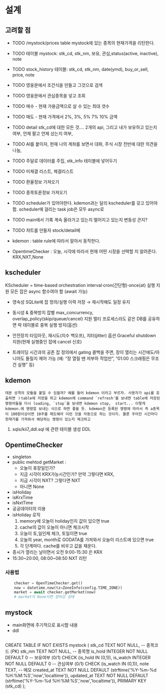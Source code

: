 # 설계

## 고려할 점

- TODO /mystock/prices table mystock에 있는 종목의 현재가격을 리턴한다.
- TODO 테이블 mystock: stk_cd, stk_nm, 보유, 관심,status(active, inactive), note
- TODO stock_history 테이블: stk_cd, stk_nm, date(ymd), buy_or_sell, price, note
- TODO 영웅문에서 조건식을 만들고 그것으로 검색
- TODO 영웅문에서 관심종목을 넣고 조회
- TODO 매수 - 현재 가용금액으로 살 수 있는 최대 갯수
- TODO 매도 - 현재 가격에서 2%, 3%, 5% 7% 10% 금액
- TODO detail stk_cd에 대한 모든 것.... 2개의 api, 그리고 내가 보유하고 있는지여부, 언제 팔고 언제 샀는지 여부,
- TODO AI를 붙이자, 현재 나의 계좌를 보면서 대화, 주식 시장 전반에 대한 의견을 나눔, 
- TODO 주달로 데이터를 주집, stk_info 테이블에 넣어두기
- TODO 미체결 리스트, 체결리스트
- TODO 환율정보 가져오기
- TODO 종목토론정보 가져오기
- TODO scheduler가 있어야한다. kdemon과는 달리 kscheduler를 갖고 있어야함. scheduler에 걸리는 task job은 모두 async로
- TODO main에서 기록 계속 올라가고 있는지 떨어지고 있는지 변동성 큰지?
- TODO 챠트를 만들자 stock/detail에


- kdemon :  table rule에 따라서 알아서 동작한다.
- OpentimeChecker : 오늘, 시각에 따라서 현재 어떤 시장을 선택할 지 알려준다. KRX,NXT,None 

## kscheduler

KScheduler = time-based orchestration
interval·cron(간단형)·once(at) 실행 지원
모든 잡은 async 함수여야 함 (await 가능)

- 영속성
    SQLite에 잡 정의/실행 이력 저장 → 재시작해도 일정 유지

- 동시성 & 중복방지
    잡별 max_concurrency, overlap_policy(skip/queue/cancel) 지원
    멀티 프로세스라도 같은 DB를 공유하면 락 테이블로 중복 실행 방지(옵션)

- 안전장치
    타임아웃, 재시도(지수 백오프), 지터(jitter) 옵션
    Graceful shutdown 지원(현재 실행중인 잡에 cancel 신호)

- 트레이딩 시간과의 공존
    잡 정의에서 gating 콜백을 주면, 장이 열리는 시간에도/아니어도 돌릴지 제어 가능
    (예: “장 열릴 땐 저부하 작업만”, “01:00 스크래핑은 무조건 실행” 등)

## kdemon

```text
데몬 성격의 모듈을 붙일 수 있을까? 예를 들어 kdemon 이라고 부르자. 사용자가 api를 호출하면 ㅏtable에 저장을 하고 kdemon에 command `refresh'를 보내면 table에 저장된 명령어들을 다시 loading, `stop`을 보내면 kdemon stop,  start... 이렇게 kdemon.에 명령얼 보내는 식으로 하면 좋을 듯. kdemon은 등록된 명령에 따라서 즉 a종목이 100원이상이면 10주를 매도해라 이런 것을 자동으로 하는 것이지. 물론 주어진 시간마다 현재가를 가져와서 해당하는 명령이 있는지 체크하고
```
1. sqls/kii7_ddl.sql 에 관련 테이블 생성 DDL


## OpentimeChecker

- singleton
- public mehtod getMarket : 
  - 오늘이 휴장일인가?
  - 지금 시각이 KRX가능시간인가? 만약 그렇다면 KRX, 
  - 지금 시각이 NXT? 그렇다면 NXT
  - 아니면 None
- isHoliday
- isKrxTime
- isNxtTime
- 공공데이터의 이용
- isHoliday 로직
  1. memory에 오늘이 holiday인지 값이 있으면 true
  2. cache의 값이 오늘이 아니면 체크시작
  3. 오늘이 토,일인제 체크, 토일이면  true
  4. 오늘의 year,  month로 GODATA를 가져와서 오늘이 리스트에 있으면 true
  5. 각 단계마다. cache를 비우고 값을 채운다.
- 증시가 열리는 날이면서 오전 9:00-15:30 은 KRX
- 15:30~20:00, 08:00~08:50 NXT 리턴

### 사용법
```python
    checker = OpenTimeChecker.get()
    now = datetime.now(tz=ZoneInfo(config.TIME_ZONE))
    market = await checker.getMarket(now)
    # market이 None이면 장마감 상태
```

## mystock
- main화면에 주기적으로 표시할 내용
- ddl
  ```sql
CREATE TABLE IF NOT EXISTS mystock (
  stk_cd     TEXT    NOT NULL,                               -- 종목코드 (PK)
  stk_nm     TEXT    NOT NULL,                               -- 종목명
  is_hold    INTEGER NOT NULL DEFAULT 0                      -- 보유여부 (0/1)
             CHECK (is_hold IN (0,1)),
  is_watch   INTEGER NOT NULL DEFAULT 0                      -- 관심여부 (0/1)
             CHECK (is_watch IN (0,1)),
  note       TEXT,                                           -- 메모
  created_at TEXT    NOT NULL DEFAULT (strftime('%Y-%m-%d %H:%M:%S','now','localtime')),
  updated_at TEXT    NOT NULL DEFAULT (strftime('%Y-%m-%d %H:%M:%S','now','localtime')),
  PRIMARY KEY (stk_cd)
);  
  ```
